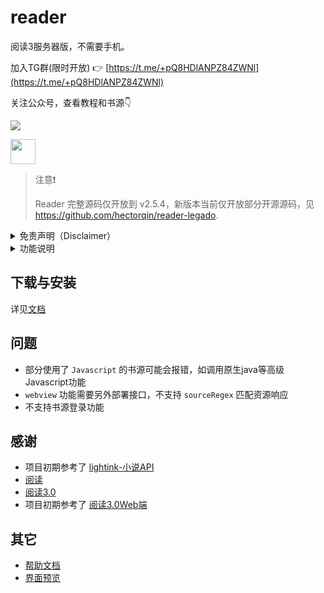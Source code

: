 # reader

阅读3服务器版，不需要手机。

加入TG群(限时开放) 👉 [https://t.me/+pQ8HDlANPZ84ZWNl](https://t.me/+pQ8HDlANPZ84ZWNl)

关注公众号，查看教程和书源👇

![](imgs/mpcode.png)

[<img src="https://api.gitsponsors.com/api/badge/img?id=395543217" height="40">](https://api.gitsponsors.com/api/badge/link?p=ppZ0zuTTgsLoYQZH8aJTvqFzbdqOfet2ItxePkp+K+q79G0KPQbeQUm0SVxwD/bIqN/LFXUiCwlns0uh7N5HGA==)

> 注意❗️
>
> Reader 完整源码仅开放到 v2.5.4，新版本当前仅开放部分开源源码，见 https://github.com/hectorqin/reader-legado.

<details><summary>免责声明（Disclaimer）</summary>
阅读是一款提供网络文学搜索的工具，为广大网络文学爱好者提供一种方便、快捷舒适的试读体验。

当您搜索一本书的时，阅读会将该书的书名以关键词的形式提交到各个第三方网络文学网站。各第三方网站返回的内容与阅读无关，阅读对其概不负责，亦不承担任何法律责任。任何通过使用阅读而链接到的第三方网页均系他人制作或提供，您可能从第三方网页上获得其他服务，阅读对其合法性概不负责，亦不承担任何法律责任。第三方搜索引擎结果根据您提交的书名自动搜索获得并提供试读，不代表阅读赞成或被搜索链接到的第三方网页上的内容或立场。您应该对使用搜索引擎的结果自行承担风险。

阅读不做任何形式的保证：不保证第三方搜索引擎的搜索结果满足您的要求，不保证搜索服务不中断，不保证搜索结果的安全性、正确性、及时性、合法性。因网络状况、通讯线路、第三方网站等任何原因而导致您不能正常使用阅读，阅读不承担任何法律责任。阅读尊重并保护所有使用阅读用户的个人隐私权，您注册的用户名、电子邮件地址等个人资料，非经您亲自许可或根据相关法律、法规的强制性规定，阅读不会主动地泄露给第三方。

阅读致力于最大程度地减少网络文学阅读者在自行搜寻过程中的无意义的时间浪费，通过专业搜索展示不同网站中网络文学的最新章节。阅读在为广大小说爱好者提供方便、快捷舒适的试读体验的同时，也使优秀网络文学得以迅速、更广泛的传播，从而达到了在一定程度促进网络文学充分繁荣发展之目的。阅读鼓励广大小说爱好者通过阅读发现优秀网络小说及其提供商，并建议阅读正版图书。任何单位或个人认为通过阅读搜索链接到的第三方网页内容可能涉嫌侵犯其信息网络传播权，应该及时向阅读提出书面权力通知，并提供身份证明、权属证明及详细侵权情况证明。阅读在收到上述法律文件后，将会依法尽快断开相关链接内容。
</details>

<details><summary>功能说明</summary>
  书源管理 <br/>
- 书架管理 <br/>
- 书架布局 <br/>
- 搜索 <br/>
- 书海 <br/>
- 看书 <br/>
- 移动端适配 <br/>
- 换源 <br/>
- 翻页方式 <br/>
- 手势支持 <br/>
- 自定义主题 <br/>
- 自定义样式 <br/>
- WebDAV同步 <br/>
- 文字替换过滤 <br/>
- 听书<仅部分浏览器支持，手机端会因为锁屏而失效> <br/>
- 用户配置备份恢复 <br/>
- 支持漫画 <br/>
- 支持音频 <br/>
- 书源失效检测 <br/>
- 导入本地TXT、EPUB、UMD、PDF格式的书籍 <br/>
- 书籍分组 <br/>
- RSS订阅 <br/>
- 定时更新书架 <br/>
- 并发搜书 <br/>
- 本地书仓 <br/>
- 支持kindle阅读 <br/>
</details>

## 下载与安装

详见[文档](https://github.com/hectorqin/reader/blob/master/doc.md)

## 问题

- 部分使用了 `Javascript` 的书源可能会报错，如调用原生java等高级Javascript功能
- `webview` 功能需要另外部署接口，不支持 `sourceRegex` 匹配资源响应
- 不支持书源登录功能

## 感谢

- 项目初期参考了 [lightink-小说API](https://github.com/lightink-qingmo/lightink-server)
- [阅读](https://github.com/gedoor/MyBookshelf)
- [阅读3.0](https://github.com/gedoor/legado)
- 项目初期参考了 [阅读3.0Web端](https://github.com/celetor/web-yuedu3)

## 其它

- [帮助文档](https://github.com/hectorqin/reader/blob/master/doc.md)
- [界面预览](https://github.com/hectorqin/reader/blob/master/preview.md)
